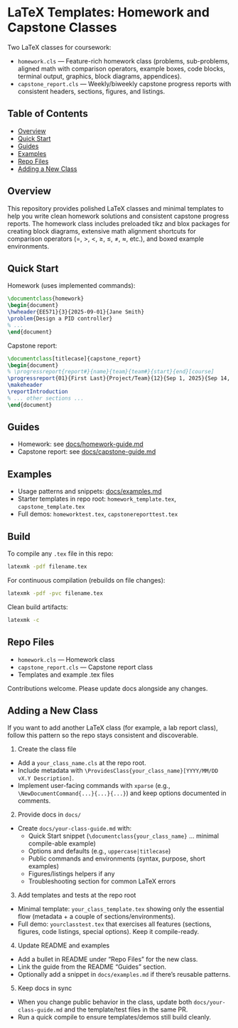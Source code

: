 # LaTeX Templates: Homework and Capstone Classes

Two LaTeX classes for coursework:

- `homework.cls` — Feature-rich homework class (problems, sub-problems, aligned math with comparison operators, example boxes, code blocks, terminal output, graphics, block diagrams, appendices).
- `capstone_report.cls` — Weekly/biweekly capstone progress reports with consistent headers, sections, figures, and listings.

## Table of Contents

- [Overview](#overview)
- [Quick Start](#quick-start)
- [Guides](#guides)
- [Examples](#examples)
- [Repo Files](#repo-files)
- [Adding a New Class](#adding-a-new-class)

## Overview

This repository provides polished LaTeX classes and minimal templates to help you write clean homework solutions and consistent capstone progress reports. The homework class includes preloaded tikz and blox packages for creating block diagrams, extensive math alignment shortcuts for comparison operators (=, >, <, ≥, ≤, ≠, ≈, etc.), and boxed example environments.

## Quick Start

Homework (uses implemented commands):
```latex
\documentclass{homework}
\begin{document}
\hwheader{EE571}{3}{2025-09-01}{Jane Smith}
\problem{Design a PID controller}
% ...
\end{document}
```

Capstone report:
```latex
\documentclass[titlecase]{capstone_report}
\begin{document}
% \progressreport{report#}{name}{team}{team#}{start}{end}[course]
\progressreport{01}{First Last}{Project/Team}{12}{Sep 1, 2025}{Sep 14, 2025}[Course Name]
\makeheader
\reportIntroduction
% ... other sections ...
\end{document}
```

## Guides

- Homework: see [docs/homework-guide.md](docs/homework-guide.md)
- Capstone report: see [docs/capstone-guide.md](docs/capstone-guide.md)

## Examples

- Usage patterns and snippets: [docs/examples.md](docs/examples.md)
- Starter templates in repo root: `homework_template.tex`, `capstone_template.tex`
- Full demos: `homeworktest.tex`, `capstonereporttest.tex`

## Build

To compile any `.tex` file in this repo:

```bash
latexmk -pdf filename.tex
```

For continuous compilation (rebuilds on file changes):

```bash
latexmk -pdf -pvc filename.tex
```

Clean build artifacts:

```bash
latexmk -c
```

## Repo Files

- `homework.cls` — Homework class
- `capstone_report.cls` — Capstone report class
- Templates and example .tex files

Contributions welcome. Please update docs alongside any changes.

## Adding a New Class

If you want to add another LaTeX class (for example, a lab report class), follow this pattern so the repo stays consistent and discoverable.

1) Create the class file
- Add a `your_class_name.cls` at the repo root.
- Include metadata with `\ProvidesClass{your_class_name}[YYYY/MM/DD vX.Y Description]`.
- Implement user-facing commands with `xparse` (e.g., `\NewDocumentCommand{...}{...}{...}`) and keep options documented in comments.

2) Provide docs in `docs/`
- Create `docs/your-class-guide.md` with:
	- Quick Start snippet (`\documentclass{your_class_name}` … minimal compile-able example)
	- Options and defaults (e.g., `uppercase|titlecase`)
	- Public commands and environments (syntax, purpose, short examples)
	- Figures/listings helpers if any
	- Troubleshooting section for common LaTeX errors

3) Add templates and tests at the repo root
- Minimal template: `your_class_template.tex` showing only the essential flow (metadata + a couple of sections/environments).
- Full demo: `yourclasstest.tex` that exercises all features (sections, figures, code listings, special options). Keep it compile-ready.

4) Update README and examples
- Add a bullet in README under “Repo Files” for the new class.
- Link the guide from the README “Guides” section.
- Optionally add a snippet in `docs/examples.md` if there’s reusable patterns.

5) Keep docs in sync
- When you change public behavior in the class, update both `docs/your-class-guide.md` and the template/test files in the same PR.
- Run a quick compile to ensure templates/demos still build cleanly.
